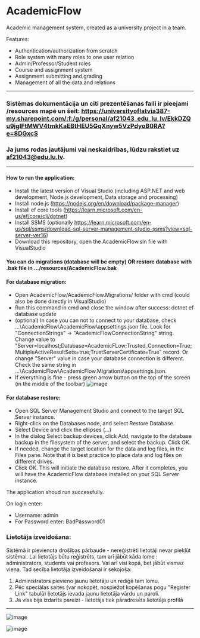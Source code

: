 # AcademicFlow
Academic management system, created as a university project in a team.

Features:
- Authentication/authorization from scratch
- Role system with many roles to one user relation
- Admin/Professor/Student roles
- Course and assignment system
- Assignment submitting and grading
- Management of all the data and relations

---

### Sistēmas dokumentācija un citi prezentēšanas faili ir pieejami /resources mapē un šeit: https://universityoflatvia387-my.sharepoint.com/:f:/g/personal/af21043_edu_lu_lv/EkkDZQu9jglFtMWV4tmkKaEBtHEU5GqXnyw5VzPdyoB0RA?e=8DGxcS

### Ja jums rodas jautājumi vai neskaidrības, lūdzu rakstiet uz af21043@edu.lu.lv.

----

#### How to run the application:
- Install the latest version of Visual Studio (including ASP.NET and web development, Node.js development, Data storage and processing)
- Install node.js (https://nodejs.org/en/download/package-manager)
- Install ef core tools (https://learn.microsoft.com/en-us/ef/core/cli/dotnet)
- Install SSMS (optionally https://learn.microsoft.com/en-us/sql/ssms/download-sql-server-management-studio-ssms?view=sql-server-ver16)
- Download this repository, open the AcademicFlow.sln file with VisualStudio

#### You can do migrations (database will be empty) OR restore database with .bak file in .../resources/AcademicFlow.bak

#### For database migration:
- Open AcademicFlow/AcademicFlow.Migrations/ folder with cmd (could also be done directly in VisualStudio)
- Run this command in cmd and close the window after success: dotnet ef database update
- (optional) In case you can not to connect to your database, check ...\AcademicFlow\AcademicFlow\appsettings.json file. Look for "ConnectionStrings" -> "AcademicFlowConnectionString" string. 
Change value to "Server=localhost;Database=AcademicFLow;Trusted_Connection=True;MultipleActiveResultSets=true;TrustServerCertificate=True" record. Or change "Server" value in case your database connection is different.
Check the same string in ...\AcademicFlow\AcademicFlow.Migrations\appsettings.json.
- If everything is fine - press green arrow button on the top of the screen (in the middle of the toolbar) ![image](https://github.com/C-Coretex/AcademicFlow/assets/145047860/d7009ef3-d010-4a82-9923-8c9c5db5e479)

#### For database restore:
- Open SQL Server Management Studio and connect to the target SQL Server instance.
- Right-click on the Databases node, and select Restore Database.
- Select Device and click the ellipses (...)
- In the dialog Select backup devices, click Add, navigate to the database backup in the filesystem of the server, and select the backup. Click OK.
- If needed, change the target location for the data and log files, in the Files pane. Note that it is best practice to place data and log files on different drives.
- Click OK. This will initiate the database restore. After it completes, you will have the AcademicFlow database installed on your SQL Server instance.

The application shoud run successfully.

On login enter:
- Username: admin
- For Password enter: BadPassword01

### Lietotāja izveidošana:
Sistēmā ir pievienota drošības pārbaude - nereģistrēti lietotāji nevar piekļūt sistēmai. 
Lai lietotājs būtu reģistrēts, tam arī jābūt kāda lome : administrators, students vai profesors. Vai arī visi kopā, bet jābūt vismaz viena.
Tad secība lietotāja izveidošanai ir sekojoša:
1. Administrators pievieno jaunu lietotāju un rediģē tam lomu.
2. Pēc speciālas saites (var nokopēt, nospiežot kopēšanas pogu "Register Link" tabulā) lietotājs ievada jaunu lietotāja vārdu un paroli.
3. Ja viss bija izdarīts pareizi - lietotājs tiek pāradresēts lietotāja profilā
----

![image](https://github.com/C-Coretex/AcademicFlow/assets/44605873/5a918857-c054-4487-9ba6-2d3b86b2bc37)

![image](https://github.com/C-Coretex/AcademicFlow/assets/44605873/4424458f-c753-47b5-b6e1-602cc532bbc3)

